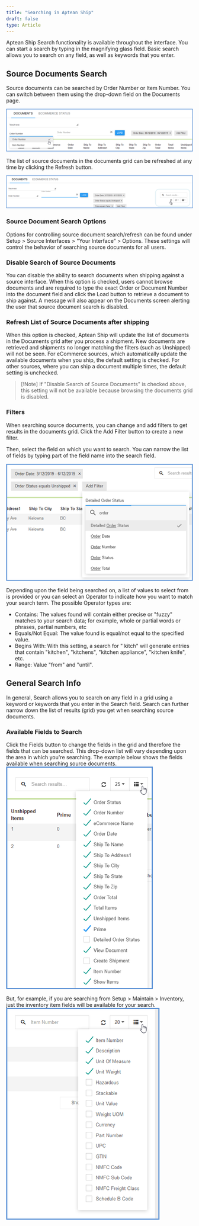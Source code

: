 ```yaml
---
title: "Searching in Aptean Ship"
draft: false
type: Article
---
```


Aptean Ship Search functionality is available throughout the interface. You can start a search by typing in the magnifying glass field. Basic search allows you to search on any field, as well as keywords that you enter.
## Source Documents Search


Source documents can be searched by Order Number or Item Number. You can switch between them using the drop-down field on the Documents page.

![](assets/images/search-order-item.png)

The list of source documents in the documents grid can be refreshed at any time by clicking the Refresh button.

![](assets/images/search-refresh.png)
### Source Document Search Options


Options for controlling source document search/refresh can be found under Setup > Source Interfaces > "Your Interface" > Options. These settings will control the behavior of searching source documents for all users.
### Disable Search of Source Documents


You can disable the ability to search documents when shipping against a source interface. When this option is checked, users cannot browse documents and are required to type the exact Order or Document Number into the document field and click the Load button to retrieve a document to ship against. A message will also appear on the Documents screen alerting the user that source document search is disabled.
### Refresh List of Source Documents after shipping


When this option is checked, Aptean Ship will update the list of documents in the Documents grid after you process a shipment. New documents are retrieved and shipments no longer matching the filters (such as Unshipped) will not be seen. For eCommerce sources, which automatically update the available documents when you ship, the default setting is checked. For other sources, where you can ship a document multiple times, the default setting is unchecked.
>[!Note] If "Disable Search of Source Documents" is checked above, this setting will not be available because browsing the documents grid is disabled.
### Filters


When searching source documents, you can change and add filters to get results in the documents grid. Click the Add Filter button to create a new filter.

Then, select the field on which you want to search. You can narrow the list of fields by typing part of the field name into the search field.

![](assets/images/search-select-field.png)

Depending upon the field being searched on, a list of values to select from is provided or you can select an Operator to indicate how you want to match your search term. The possible Operator types are:
* Contains: The values found will contain either precise or "fuzzy" matches to your search data; for example, whole or partial words or phrases, partial numbers, etc
* Equals/Not Equal: The value found is equal/not equal to the specified value.
* Begins With: With this setting, a search for " kitch" will generate entries that contain "kitchen", "kitchens", "kitchen appliance", "kitchen knife", etc.
* Range: Value "from" and "until".


## General Search Info


In general, Search allows you to search on any field in a grid using a keyword or keywords that you enter in the Search field. Search can further narrow down the list of results (grid) you get when searching source documents.
### Available Fields to Search


Click the Fields button to change the fields in the grid and therefore the fields that can be searched. This drop-down list will vary depending upon the area in which you're searching. The example below shows the fields available when searching source documents.
![](assets/images/search-avail-fields.png)

But, for example, if you are searching from Setup > Maintain > Inventory, just the inventory item fields will be available for your search.
![](assets/images/search-maint-inv-ex.png)

 

